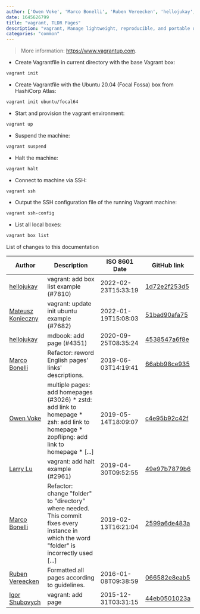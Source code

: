 ```yaml
---
author: ['Owen Voke', 'Marco Bonelli', 'Ruben Vereecken', 'hellojukay', 'Igor Shubovych', 'Larry Lu', 'Mateusz Konieczny']
date: 1645626799
title: "vagrant, TLDR Pages"
description: "vagrant, Manage lightweight, reproducible, and portable development environments."
categories: "common"
---
```

> More information: <https://www.vagrantup.com>.

- Create Vagrantfile in current directory with the base Vagrant box:

```bash
vagrant init
```

- Create Vagrantfile with the Ubuntu 20.04 (Focal Fossa) box from HashiCorp Atlas:

```bash
vagrant init ubuntu/focal64
```

- Start and provision the vagrant environment:

```bash
vagrant up
```

- Suspend the machine:

```bash
vagrant suspend
```

- Halt the machine:

```bash
vagrant halt
```

- Connect to machine via SSH:

```bash
vagrant ssh
```

- Output the SSH configuration file of the running Vagrant machine:

```bash
vagrant ssh-config
```

- List all local boxes:

```bash
vagrant box list
```
List of changes to this documentation


Author | Description | ISO 8601 Date | GitHub link
------|-----|-----|-----
[hellojukay](mailto:hellojukay@163.com) | vagrant: add box list example (#7810) | 2022-02-23T15:33:19 | [1d72e2f253d5](https://github.com/tldr-pages/tldr/commit/1d72e2f253d599b57d5f88cb80d649ffe8b124b2)
[Mateusz Konieczny](mailto:matkoniecz@gmail.com) | vagrant: update init ubuntu example (#7682) | 2022-01-19T15:08:03 | [51bad90afa75](https://github.com/tldr-pages/tldr/commit/51bad90afa75248a00cbc4e071df4d15a144947b)
[hellojukay](mailto:licong@qianxin.com) | mdbook: add page (#4351) | 2020-09-25T08:35:24 | [4538547a6f8e](https://github.com/tldr-pages/tldr/commit/4538547a6f8e0d98b338bede68db41efe2486a14)
[Marco Bonelli](mailto:marco@mebeim.net) | Refactor: reword English pages' links' descriptions. | 2019-06-03T14:19:41 | [66abb98ce935](https://github.com/tldr-pages/tldr/commit/66abb98ce935c0f4516bf30c4d6da72180d5a3ab)
[Owen Voke](mailto:owzie123@gmail.com) | multiple pages: add homepages (#3026) * zstd: add link to homepage * zsh: add link to homepage * zopflipng: add link to homepage * [...] | 2019-05-14T18:09:07 | [c4e95b92c42f](https://github.com/tldr-pages/tldr/commit/c4e95b92c42fe9fe8428c8d7c8cd5ad8d0bd1b0b)
[Larry Lu](mailto:pudding850806@gmail.com) | vagrant: add halt example (#2961) | 2019-04-30T09:52:55 | [49e97b7879b6](https://github.com/tldr-pages/tldr/commit/49e97b7879b6c18073ba0475cad954cc3106a8be)
[Marco Bonelli](mailto:mb5.marcob@gmail.com) | Refactor: change "folder" to "directory" where needed. This commit fixes every instance in which the word "folder" is incorrectly used [...] | 2019-02-13T16:21:04 | [2599a6de483a](https://github.com/tldr-pages/tldr/commit/2599a6de483a70601ab17b29e0f18a5a8bdcaa12)
[Ruben Vereecken](mailto:rubenvereecken@gmail.com) | Formatted all pages according to guidelines. | 2016-01-08T09:38:59 | [066582e8eab5](https://github.com/tldr-pages/tldr/commit/066582e8eab57bce9861cc8d379e158d61f1cc95)
[Igor Shubovych](mailto:igor.shubovych@gmail.com) | vagrant: add page | 2015-12-31T03:31:15 | [44eb0501023a](https://github.com/tldr-pages/tldr/commit/44eb0501023a5eb2f2263089e2406332faf35c0e)

